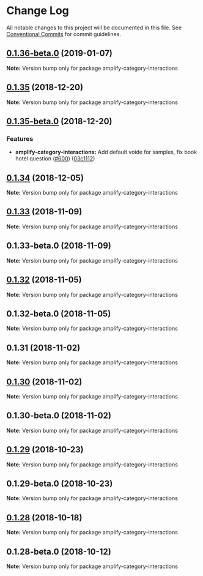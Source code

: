 # Change Log

All notable changes to this project will be documented in this file.
See [Conventional Commits](https://conventionalcommits.org) for commit guidelines.

<a name="0.1.36-beta.0"></a>
## [0.1.36-beta.0](https://github.com/aws-amplify/amplify-cli/compare/amplify-category-interactions@0.1.35...amplify-category-interactions@0.1.36-beta.0) (2019-01-07)




**Note:** Version bump only for package amplify-category-interactions

<a name="0.1.35"></a>
## [0.1.35](https://github.com/aws-amplify/amplify-cli/compare/amplify-category-interactions@0.1.35-beta.0...amplify-category-interactions@0.1.35) (2018-12-20)




**Note:** Version bump only for package amplify-category-interactions

<a name="0.1.35-beta.0"></a>
## [0.1.35-beta.0](https://github.com/aws-amplify/amplify-cli/compare/amplify-category-interactions@0.1.34...amplify-category-interactions@0.1.35-beta.0) (2018-12-20)


### Features

* **amplify-category-interactions:** Add default voide for samples, fix book hotel question ([#600](https://github.com/aws-amplify/amplify-cli/issues/600)) ([03c1112](https://github.com/aws-amplify/amplify-cli/commit/03c1112))




<a name="0.1.34"></a>
## [0.1.34](https://github.com/aws-amplify/amplify-cli/compare/amplify-category-interactions@0.1.33...amplify-category-interactions@0.1.34) (2018-12-05)




**Note:** Version bump only for package amplify-category-interactions

<a name="0.1.33"></a>
## [0.1.33](https://github.com/aws-amplify/amplify-cli/compare/amplify-category-interactions@0.1.33-beta.0...amplify-category-interactions@0.1.33) (2018-11-09)




**Note:** Version bump only for package amplify-category-interactions

<a name="0.1.33-beta.0"></a>
## 0.1.33-beta.0 (2018-11-09)




**Note:** Version bump only for package amplify-category-interactions

<a name="0.1.32"></a>
## [0.1.32](https://github.com/aws-amplify/amplify-cli/compare/amplify-category-interactions@0.1.32-beta.0...amplify-category-interactions@0.1.32) (2018-11-05)




**Note:** Version bump only for package amplify-category-interactions

<a name="0.1.32-beta.0"></a>
## 0.1.32-beta.0 (2018-11-05)




**Note:** Version bump only for package amplify-category-interactions

<a name="0.1.31"></a>
## 0.1.31 (2018-11-02)




**Note:** Version bump only for package amplify-category-interactions

<a name="0.1.30"></a>
## [0.1.30](https://github.com/aws-amplify/amplify-cli/compare/amplify-category-interactions@0.1.30-beta.0...amplify-category-interactions@0.1.30) (2018-11-02)




**Note:** Version bump only for package amplify-category-interactions

<a name="0.1.30-beta.0"></a>
## 0.1.30-beta.0 (2018-11-02)




**Note:** Version bump only for package amplify-category-interactions

<a name="0.1.29"></a>
## [0.1.29](https://github.com/aws-amplify/amplify-cli/compare/amplify-category-interactions@0.1.29-beta.0...amplify-category-interactions@0.1.29) (2018-10-23)




**Note:** Version bump only for package amplify-category-interactions

<a name="0.1.29-beta.0"></a>
## 0.1.29-beta.0 (2018-10-23)




**Note:** Version bump only for package amplify-category-interactions

<a name="0.1.28"></a>
## [0.1.28](https://github.com/aws-amplify/amplify-cli/compare/amplify-category-interactions@0.1.28-beta.0...amplify-category-interactions@0.1.28) (2018-10-18)




**Note:** Version bump only for package amplify-category-interactions

<a name="0.1.28-beta.0"></a>
## 0.1.28-beta.0 (2018-10-12)




**Note:** Version bump only for package amplify-category-interactions
